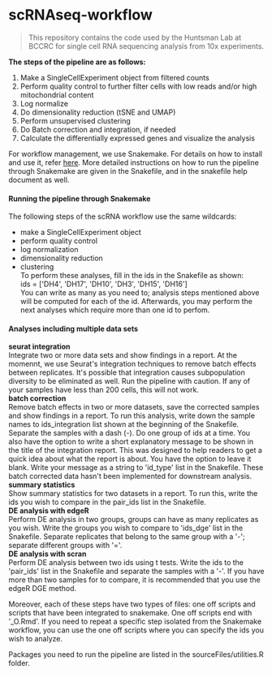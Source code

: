 # scRNAseq-workflow

> This repository contains the code used by the Huntsman Lab at BCCRC for single cell RNA sequencing analysis from 10x experiments.

**The steps of the pipeline are as follows:**  
1. Make a SingleCellExperiment object from filtered counts  
2. Perform quality control to further filter cells with low reads and/or high mitochondrial content  
3. Log normalize
4. Do dimensionality reduction (tSNE and UMAP) 
5. Perform unsupervised clustering  
6. Do Batch correction and integration, if needed  
7. Calculate the differentially expressed genes and visualize the analysis  

For workflow management, we use Snakemake. For details on how to install and use it, refer <a href="https://snakemake.readthedocs.io/en/stable/" target="_blank">here</a>. More detailed instructions on how to run the pipeline through Snakemake are given in the Snakefile, and in the snakefile help document as well. 

#### Running the pipeline through Snakemake 
The following steps of the scRNA workflow use the same wildcards:  
- make a SingleCellExperiment object  
- perform quality control  
- log normalization  
- dimensionality reduction  
- clustering  
To perform these analyses, fill in the ids in the Snakefile as shown:  
ids = ['DH4', 'DH17', 'DH10', 'DH3', 'DH15', 'DH16']  
You can write as many as you need to; analysis steps mentioned above will be computed for each of the id. Afterwards, you may perform the next analyses which require more than one id to perfom. 

#### Analyses including multiple data sets  
**seurat integration**  
Integrate two or more data sets and show findings in a report. At the momennt, we use Seurat's integration techniques to remove batch effects between replicates. It's possible that integration causes subpopulation diversity to be eliminated as well. Run the pipeline with caution. If any of your samples have less than 200 cells, this will not work.  
**batch correction**  
Remove batch effects in two or more datasets, save the corrected samples and show findings in a report. To run this analysis, write down the sample names to ids_integration list shown at the beginning of the Snakefile. Separate the samples with a dash (-). Do one group of ids at a time. You also have the option to write a short explanatory message to be shown in the title of the integration report. This was designed to help readers to get a quick idea about what the report is about. You have the option to leave it blank. Write your message as a string to 'id_type' list in the Snakefile. These batch corrected data hasn't been implemented for downstream analysis.  
**summary statistics**  
Show summary statistics for two datasets in a report. To run this, write the ids you wish to compare in the pair_ids list in the Snakefile.  
**DE analysis with edgeR**  
Perform DE analysis in two groups, groups can have as many replicates as you wish. Write the groups you wish to compare to 'ids_dge' list in the Snakefile. Separate replicates that belong to the same group with a '-'; separate different groups with '='.  
**DE analysis with scran**  
Perform DE analysis between two ids using t tests. Write the ids to the 'pair_ids' list in the Snakefile and separate the samples with a '-'. If you have more than two samples for to compare, it is recommended that you use the edgeR DGE method. 

Moreover, each of these steps have two types of files: one off scripts and scripts that have been integrated to snakemake. One off scripts end with '_O.Rmd'. If you need to repeat a specific step isolated from the Snakemake workflow, you can use the one off scripts where you can specify the ids you wish to analyze.  

Packages you need to run the pipeline are listed in the sourceFiles/utilities.R folder. 

















